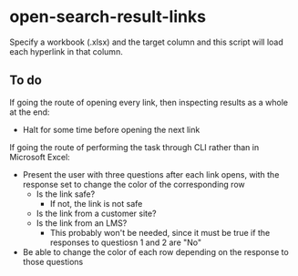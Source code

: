 # open-search-result-links #
Specify a workbook (.xlsx) and the target column and this script will load each hyperlink in that column.

## To do ##
If going the route of opening every link, then inspecting results as a whole at the end:
- Halt for some time before opening the next link

If going the route of performing the task through CLI rather than in Microsoft Excel:
- Present the user with three questions after each link opens, with the response set to change the color of the corresponding row
    - Is the link safe?
        - If not, the link is not safe
    - Is the link from a customer site?
    - Is the link from an LMS?
        - This probably won't be needed, since it must be true if the responses to questiosn 1 and 2 are "No"
- Be able to change the color of each row depending on the response to those questions
